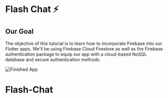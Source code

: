 

# Flash Chat ⚡️

## Our Goal

The objective of this tutorial is to learn how to incorporate Firebase into our Flutter apps. We'll be using Firebase Cloud Firestore as well as the Firebase authentication package to equip our app with a cloud-based NoSQL database and secure authentication methods. 




![Finished App](https://github.com/londonappbrewery/Images/blob/master/flash_chat_flutter_demo.gif)






# Flash-Chat
